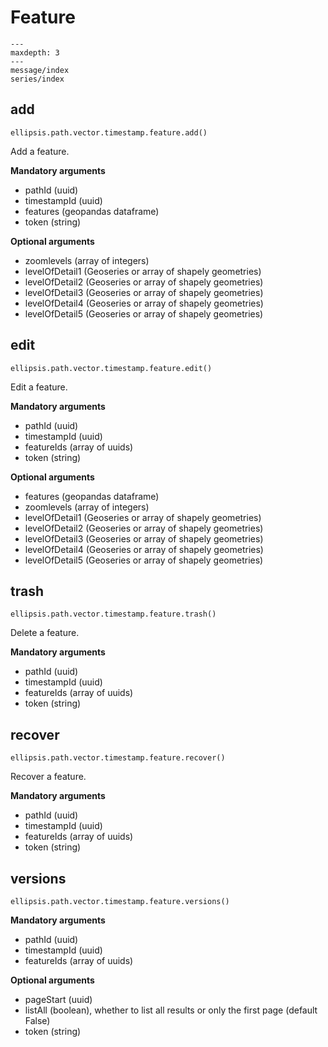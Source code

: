 # Feature

```{toctree}
---
maxdepth: 3
---
message/index
series/index
```

## add

    ellipsis.path.vector.timestamp.feature.add()

Add a feature.

**Mandatory arguments**

- pathId (uuid)
- timestampId (uuid)
- features (geopandas dataframe)
- token (string)

**Optional arguments**

- zoomlevels (array of integers)
- levelOfDetail1 (Geoseries or array of shapely geometries)
- levelOfDetail2 (Geoseries or array of shapely geometries)
- levelOfDetail3 (Geoseries or array of shapely geometries)
- levelOfDetail4 (Geoseries or array of shapely geometries)
- levelOfDetail5 (Geoseries or array of shapely geometries)

## edit

    ellipsis.path.vector.timestamp.feature.edit()

Edit a feature.

**Mandatory arguments**

- pathId (uuid)
- timestampId (uuid)
- featureIds (array of uuids)
- token (string)

**Optional arguments**

- features (geopandas dataframe)
- zoomlevels (array of integers)
- levelOfDetail1 (Geoseries or array of shapely geometries)
- levelOfDetail2 (Geoseries or array of shapely geometries)
- levelOfDetail3 (Geoseries or array of shapely geometries)
- levelOfDetail4 (Geoseries or array of shapely geometries)
- levelOfDetail5 (Geoseries or array of shapely geometries)

## trash

    ellipsis.path.vector.timestamp.feature.trash()

Delete a feature.

**Mandatory arguments**

- pathId (uuid)
- timestampId (uuid)
- featureIds (array of uuids)
- token (string)

## recover

    ellipsis.path.vector.timestamp.feature.recover()

Recover a feature.

**Mandatory arguments**

- pathId (uuid)
- timestampId (uuid)
- featureIds (array of uuids)
- token (string)

## versions

    ellipsis.path.vector.timestamp.feature.versions()

**Mandatory arguments**

- pathId (uuid)
- timestampId (uuid)
- featureIds (array of uuids)

**Optional arguments**

- pageStart (uuid)
- listAll (boolean), whether to list all results or only the first page (default False)
- token (string)
